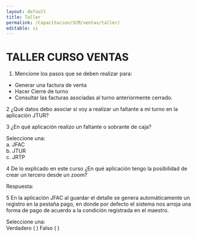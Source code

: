 ```yaml
---
layout: default
title: Taller
permalink: /Capacitacion/SCM/ventas/taller/
editable: si
---
```


# TALLER CURSO VENTAS


1) Mencione los pasos que se deben realizar para: 

- Generar una factura de venta   
- Hacer Cierre de turno    
- Consultar las facturas asociadas al turno anteriormente cerrado.   

2  ¿Qué datos debo asociar si voy a realizar un faltante a mi turno en la aplicación JTUR?  

3  ¿En qué aplicación realizo un faltante o sobrante de caja?  

Seleccione una:  
a. JFAC  
b. JTUR  
c. JRTP  

4  De lo explicado en este curso ¿En qué aplicación tengo la posibilidad de crear un tercero desde un zoom?   

Respuesta: 

5  En la aplicación JFAC al guardar el detalle se genera automáticamente un registro en la pestaña pago, en donde por defecto el sistema nos arroja una forma de pago de acuerdo a la condición registrada en el maestro.   

Seleccione una:  
Verdadero  	( )		Falso	( )  



